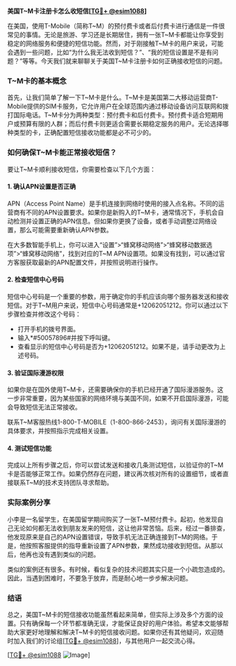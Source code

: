 **美国T~M卡注册卡怎么收短信[[TG💪+ @esim1088](https://t.me/s/esim1088)]**

在美国，使用T-Mobile（简称T~M）的预付费卡或者后付费卡进行通信是一件很常见的事情。无论是旅游、学习还是长期居住，拥有一张T~M卡都能让你享受到稳定的网络服务和便捷的短信功能。然而，对于刚接触T~M卡的用户来说，可能会遇到一些问题，比如“为什么我无法收到短信？”、“我的短信设置是不是有问题？”等等。今天我们就来聊聊关于美国T~M卡注册卡如何正确接收短信的问题。

### T~M卡的基本概念

首先，让我们简单了解一下T~M卡是什么。T~M卡是美国第二大移动运营商T-Mobile提供的SIM卡服务，它允许用户在全球范围内通过移动设备访问互联网和拨打国际电话。T~M卡分为两种类型：预付费卡和后付费卡。预付费卡适合短期用户或预算有限的人群；而后付费卡则更适合需要长期稳定服务的用户。无论选择哪种类型的卡，正确配置短信接收功能都是必不可少的。

### 如何确保T~M卡能正常接收短信？

要让T~M卡顺利接收短信，你需要检查以下几个方面：

#### 1. 确认APN设置是否正确
APN（Access Point Name）是手机连接到网络时使用的接入点名称。不同的运营商有不同的APN设置要求。如果你是新购入的T~M卡，通常情况下，手机会自动检测并设置正确的APN信息。但如果你更换了设备，或者手动调整过网络设置，那么可能需要重新确认APN参数。

在大多数智能手机上，你可以进入“设置”>“蜂窝移动网络”>“蜂窝移动数据选项”>“蜂窝移动网络”，找到对应的T~M APN设置项。如果没有找到，可以通过官方客服获取最新的APN配置文件，并按照说明进行操作。

#### 2. 检查短信中心号码
短信中心号码是一个重要的参数，用于确定你的手机应该向哪个服务器发送和接收短信。对于T~M用户来说，短信中心号码通常是+12062051212。你可以通过以下步骤检查并修改这个号码：

- 打开手机的拨号界面。
- 输入*#50057896#并按下呼叫键。
- 查看显示的短信中心号码是否为+12062051212。如果不是，请手动更改为上述号码。

#### 3. 验证国际漫游权限
如果你是在国外使用T~M卡，还需要确保你的手机已经开通了国际漫游服务。这一步非常重要，因为某些国家的网络环境与美国不同，如果不开启国际漫游，可能会导致短信无法正常接收。

联系T~M客服热线1-800-T-MOBILE（1-800-866-2453），询问有关国际漫游的具体要求，并按照指示完成相关设置。

#### 4. 测试短信功能
完成以上所有步骤之后，你可以尝试发送和接收几条测试短信，以验证你的T~M卡是否能够正常工作。如果仍然存在问题，建议再次核对所有的设置细节，或者直接联系T~M的技术支持团队寻求帮助。

### 实际案例分享

小李是一名留学生，在美国留学期间购买了一张T~M预付费卡。起初，他发现自己无论如何都无法收到朋友发来的短信，这让他非常苦恼。后来，经过一番排查，他发现原来是自己的APN设置错误，导致手机无法正确连接到T~M的网络。于是，他按照客服提供的指导重新设置了APN参数，果然成功接收到短信。从那以后，他再也没有遇到类似的问题。

类似的案例还有很多。有时候，看似复杂的技术问题其实只是一个小疏忽造成的。因此，当遇到困难时，不要急于放弃，而是耐心地一步步解决问题。

### 结语

总之，美国T~M卡的短信接收功能虽然看起来简单，但实际上涉及多个方面的设置。只有确保每一个环节都准确无误，才能保证良好的用户体验。希望本文能够帮助大家更好地理解和解决T~M卡的短信接收问题。如果你还有其他疑问，欢迎随时加入我们的讨论组[[TG💪+ @esim1088](https://t.me/s/esim1088)]，与其他用户一起交流心得。

[[TG💪+ @esim1088](https://t.me/s/esim1088) ![Image](https://i.postimg.cc/4NQfJmqS/Snipaste-2025-05-13-00-14-12.png)]
